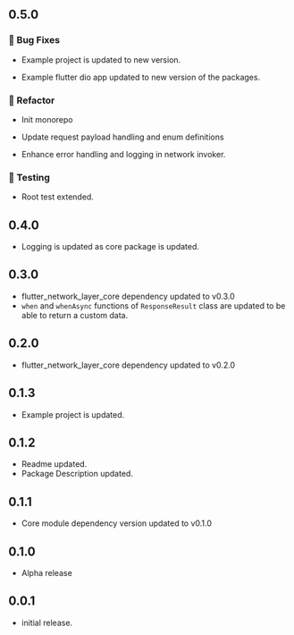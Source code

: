 ## 0.5.0

### 🐛 Bug Fixes

- Example project is updated to new version.

- Example flutter dio app updated to new version of the packages.



### 🚜 Refactor

- Init monorepo

- Update request payload handling and enum definitions

- Enhance error handling and logging in network invoker.



### 🧪 Testing

- Root test extended.

## 0.4.0

* Logging is updated as core package is updated.

## 0.3.0

* flutter_network_layer_core dependency updated to v0.3.0
* `when` and `whenAsync` functions of `ResponseResult` class are updated to be able to return a custom data.

## 0.2.0

* flutter_network_layer_core dependency updated to v0.2.0

## 0.1.3

* Example project is updated.

## 0.1.2

* Readme updated.
* Package Description updated.

## 0.1.1

* Core module dependency version updated to v0.1.0

## 0.1.0

* Alpha release

## 0.0.1

* initial release.
